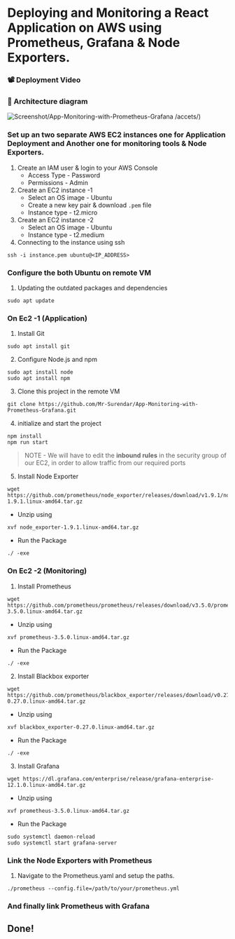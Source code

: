 # Deploying and Monitoring a React Application on AWS using Prometheus, Grafana & Node Exporters.

### 📽️ Deployment Video


### 📸 Architecture diagram
![Screenshot](https://github.com/Mr-Surendar)/App-Monitoring-with-Prometheus-Grafana
/accets/)
### Set up an two separate AWS EC2 instances one for Application Deployment and Another one for monitoring tools & Node Exporters.

1. Create an IAM user & login to your AWS Console
    - Access Type - Password
    - Permissions - Admin
2. Create an EC2 instance -1
    - Select an OS image - Ubuntu
    - Create a new key pair & download `.pem` file
    - Instance type - t2.micro
3. Create an EC2 instance -2
    - Select an OS image - Ubuntu
    - Instance type - t2.medium
4. Connecting to the instance using ssh
```
ssh -i instance.pem ubuntu@<IP_ADDRESS>
```

### Configure the both Ubuntu on remote VM

1. Updating the outdated packages and dependencies
```
sudo apt update
```
### On Ec2 -1 (Application)
1. Install Git 
```
sudo apt install git
```
2. Configure Node.js and npm
```
sudo apt install node
sudo apt install npm
```
3. Clone this project in the remote VM
```
git clone https://github.com/Mr-Surendar/App-Monitoring-with-Prometheus-Grafana.git
```
4. initialize and start the project
```
npm install
npm run start
```

> NOTE - We will have to edit the **inbound rules** in the security group of our EC2, in order to allow traffic from our required ports

5. Install Node Exporter
```
wget https://github.com/prometheus/node_exporter/releases/download/v1.9.1/node_exporter-1.9.1.linux-amd64.tar.gz
```
  - Unzip using
  ```
  xvf node_exporter-1.9.1.linux-amd64.tar.gz
  ```
  - Run the Package 
  ```
  ./ -exe
  ```
### On Ec2 -2 (Monitoring)
1. Install Prometheus
```
wget https://github.com/prometheus/prometheus/releases/download/v3.5.0/prometheus-3.5.0.linux-amd64.tar.gz
```
 - Unzip using
  ```
  xvf prometheus-3.5.0.linux-amd64.tar.gz
  ```
 - Run the Package 
  ```
  ./ -exe
  ```
2. Install Blackbox exporter
```
wget https://github.com/prometheus/blackbox_exporter/releases/download/v0.27.0/blackbox_exporter-0.27.0.linux-amd64.tar.gz
```
 - Unzip using
  ```
  xvf blackbox_exporter-0.27.0.linux-amd64.tar.gz
  ```
 - Run the Package 
  ```
  ./ -exe
  ```
3. Install Grafana
```
wget https://dl.grafana.com/enterprise/release/grafana-enterprise-12.1.0.linux-amd64.tar.gz
```
 - Unzip using
  ```
  xvf prometheus-3.5.0.linux-amd64.tar.gz
  ```
 - Run the Package 
  ```
  sudo systemctl daemon-reload
  sudo systemctl start grafana-server
  ```
### Link the Node Exporters with Prometheus 
1. Navigate to the Prometheus.yaml and setup the paths.
```
./prometheus --config.file=/path/to/your/prometheus.yml
```

### And finally link Prometheus with Grafana

## Done!
